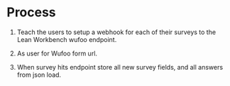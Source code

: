 Process
===

1. Teach the users to setup a webhook for each of their surveys to the Lean Workbench wufoo endpoint.

2. As user for Wufoo form url.

3. When survey hits endpoint store all new survey fields, and all answers from json load. 
